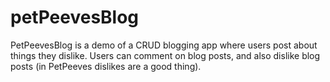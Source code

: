 # petPeevesBlog

PetPeevesBlog is a demo of a CRUD blogging app where users post about things they dislike. Users can comment on blog posts, 
and also dislike blog posts (in PetPeeves dislikes are a good thing).

